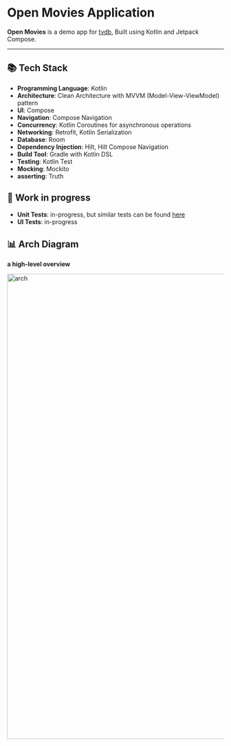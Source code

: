 # Open Movies Application

**Open Movies** is a demo app for [tvdb](https://developer.themoviedb.org/), Built using Kotlin and Jetpack Compose.

---
## 📚 Tech Stack
- **Programming Language**: Kotlin
- **Architecture**: Clean Architecture with MVVM (Model-View-ViewModel) pattern
- **UI**: Compose
- **Navigation**: Compose Navigation
- **Concurrency**: Kotlin Coroutines for asynchronous operations
- **Networking**: Retrofit, Kotlin Serialization 
- **Database**: Room
- **Dependency Injection**: Hilt, Hilt Compose Navigation
- **Build Tool**: Gradle with Kotlin DSL
- **Testing**: Kotlin Test
- **Mocking**: Mockito
- **asserting**: Truth

## 📃 Work in progress
- **Unit Tests**: in-progress, but similar tests can be found [here](https://github.com/AhmedvHashem/OpenDictionary/tree/main/app/src/test/java/com/hashem/opendictionary)
- **UI Tests**: in-progress

## 📊 Arch Diagram
**a high-level overview**

<img width="1080" alt="arch" src="https://github.com/user-attachments/assets/f8e7f94b-20dd-447d-8439-0bb86a225206" />
